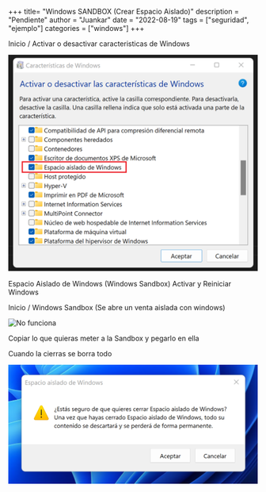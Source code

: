 +++
title= "Windows SANDBOX (Crear Espacio Aislado)"
description = "Pendiente"
author = "Juankar"
date = "2022-08-19"
tags = ["seguridad", "ejemplo"]
categories = ["windows"]
+++

Inicio / Activar o desactivar caracteristicas de Windows 

![Ventana de carateristicas de Windows con varias entradas marcadas y un recuadro indicando Espacio aislado de Windows](/images/SandBox/SandBox0.png)

Espacio Aislado de Windows (Windows Sandbox)
Activar y Reiniciar Windows

Inicio / Windows Sandbox (Se abre un venta aislada con windows)

![No funciona](/images/SandBox/SandBox.png)

Copiar lo que quieras meter a la Sandbox y pegarlo en ella

Cuando la cierras se borra todo

![No funciona](/images/SandBox/SandBox2.png)
